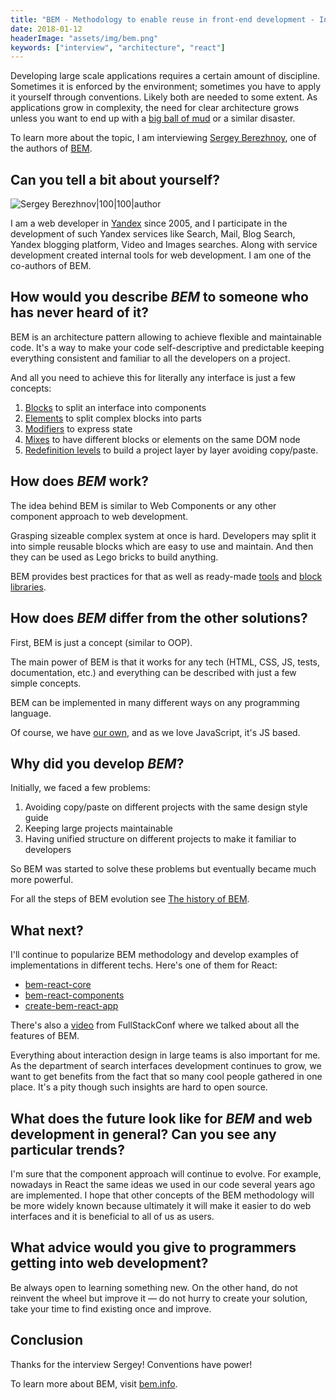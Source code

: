 ```yaml
---
title: "BEM - Methodology to enable reuse in front-end development - Interview with Sergey Berezhnoy"
date: 2018-01-12
headerImage: "assets/img/bem.png"
keywords: ["interview", "architecture", "react"]
---
```


Developing large scale applications requires a certain amount of discipline. Sometimes it is enforced by the environment; sometimes you have to apply it yourself through conventions. Likely both are needed to some extent. As applications grow in complexity, the need for clear architecture grows unless you want to end up with a [big ball of mud](http://www.laputan.org/mud/) or a similar disaster.

To learn more about the topic, I am interviewing [Sergey Berezhnoy](https://twitter.com/veged), one of the authors of [BEM](https://en.bem.info/).

## Can you tell a bit about yourself?

![Sergey Berezhnov|100|100|author](https://www.gravatar.com/avatar/69aab18f21bd89606bf19a11c4989bb4?s=200)

I am a web developer in [Yandex](https://yandex.com/company/) since 2005, and I participate in the development of such Yandex services like Search, Mail, Blog Search, Yandex blogging platform, Video and Images searches. Along with service development created internal tools for web development. I am one of the co-authors of BEM.

## How would you describe _BEM_ to someone who has never heard of it?

BEM is an architecture pattern allowing to achieve flexible and maintainable code. It's a way to make your code self-descriptive and predictable keeping everything consistent and familiar to all the developers on a project.

And all you need to achieve this for literally any interface is just a few concepts:

1. [Blocks](https://en.bem.info/methodology/key-concepts/#block) to split an interface into components
2. [Elements](https://en.bem.info/methodology/key-concepts/#element) to split complex blocks into parts
3. [Modifiers](https://en.bem.info/methodology/key-concepts/#modifier) to express state
4. [Mixes](https://en.bem.info/methodology/key-concepts/#mix) to have different blocks or elements on the same DOM node
5. [Redefinition levels](https://en.bem.info/methodology/redefinition-levels/) to build a project layer by layer avoiding copy/paste.

## How does _BEM_ work?

The idea behind BEM is similar to Web Components or any other component approach to web development.

Grasping sizeable complex system at once is hard. Developers may split it into simple reusable blocks which are easy to use and maintain. And then they can be used as Lego bricks to build anything.

BEM provides best practices for that as well as ready-made [tools](https://en.bem.info/toolbox/) and [block libraries](https://en.bem.info/platform/libs/bem-components/6.0.0/).

## How does _BEM_ differ from the other solutions?

First, BEM is just a concept (similar to OOP).

The main power of BEM is that it works for any tech (HTML, CSS, JS, tests, documentation, etc.) and everything can be described with just a few simple concepts.

BEM can be implemented in many different ways on any programming language.

Of course, we have [our own](https://en.bem.info/platform/), and as we love JavaScript, it's JS based.

## Why did you develop _BEM_?

Initially, we faced a few problems:

1. Avoiding copy/paste on different projects with the same design style guide
2. Keeping large projects maintainable
3. Having unified structure on different projects to make it familiar to developers

So BEM was started to solve these problems but eventually became much more powerful.

For all the steps of BEM evolution see [The history of BEM](https://en.bem.info/methodology/history/).

## What next?

I'll continue to popularize BEM methodology and develop examples of implementations in different techs. Here's one of them for React:

- [bem-react-core](https://github.com/bem/bem-react-core)
- [bem-react-components](https://github.com/bem/bem-react-components)
- [create-bem-react-app](https://github.com/bem/create-bem-react-app)

There's also a [video](https://skillsmatter.com/skillscasts/10327-bem-the-unknown) from FullStackConf where we talked about all the features of BEM.

Everything about interaction design in large teams is also important for me. As the department of search interfaces development continues to grow, we want to get benefits from the fact that so many cool people gathered in one place. It's a pity though such insights are hard to open source.

## What does the future look like for _BEM_ and web development in general? Can you see any particular trends?

I'm sure that the component approach will continue to evolve. For example, nowadays in React the same ideas we used in our code several years ago are implemented. I hope that other concepts of the BEM methodology will be more widely known because ultimately it will make it easier to do web interfaces and it is beneficial to all of us as users.

## What advice would you give to programmers getting into web development?

Be always open to learning something new. On the other hand, do not reinvent the wheel but improve it — do not hurry to create your solution, take your time to find existing once and improve.

## Conclusion

Thanks for the interview Sergey! Conventions have power!

To learn more about BEM, visit [bem.info](https://en.bem.info/).
